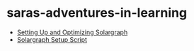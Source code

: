 # saras-adventures-in-learning

- [Setting Up and Optimizing Solargraph](guides/solargraph_setup.md)
- [Solargraph Setup Script](bin/solargraph_setup.sh)
